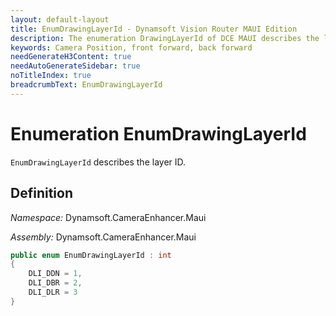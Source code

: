 ```yaml
---
layout: default-layout
title: EnumDrawingLayerId - Dynamsoft Vision Router MAUI Edition
description: The enumeration DrawingLayerId of DCE MAUI describes the layer ID.
keywords: Camera Position, front forward, back forward
needGenerateH3Content: true
needAutoGenerateSidebar: true
noTitleIndex: true
breadcrumbText: EnumDrawingLayerId
---
```


# Enumeration EnumDrawingLayerId

`EnumDrawingLayerId` describes the layer ID.

## Definition

*Namespace:* Dynamsoft.CameraEnhancer.Maui

*Assembly:* Dynamsoft.CameraEnhancer.Maui

```csharp
public enum EnumDrawingLayerId : int
{
    DLI_DDN = 1,
    DLI_DBR = 2,
    DLI_DLR = 3
}
```

